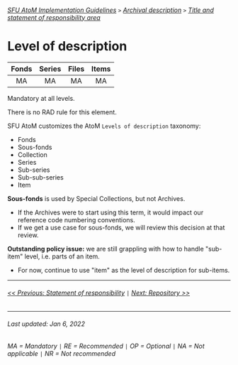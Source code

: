 ###### [SFU AtoM Implementation Guidelines](../README.md) `>` [Archival description](overview.md) `>` [Title and statement of responsibility area](overview.md#title-area)

# Level of description

| Fonds 	| Series 	| Files 	| Items 	|
|:-----:	|:------:	|:-----:	|:-----:	|
|   MA    |   MA    |   MA  	|   MA  	|

Mandatory at all levels.

There is no RAD rule for this element.

SFU AtoM customizes the AtoM `Levels of description` taxonomy:
- Fonds
- Sous-fonds
- Collection
- Series
- Sub-series
- Sub-sub-series
- Item

**Sous-fonds** is used by Special Collections, but not Archives.
- If the Archives were to start using this term, it would impact our reference code numbering conventions.
- If we get a use case for sous-fonds, we will review this decision at that review.

**Outstanding policy issue:** we are still grappling with how to handle "sub-item" level, i.e. parts of an item.
- For now, continue to use "item" as the level of description for sub-items.

---
###### [<< Previous: Statement of responsibility](statement-of-responsibility.md) `|` [Next: Repository >>](repository.md)
---
###### Last updated: Jan 6, 2022
###### MA = Mandatory `|` RE = Recommended `|` OP = Optional `|` NA = Not applicable `|` NR = Not recommended
